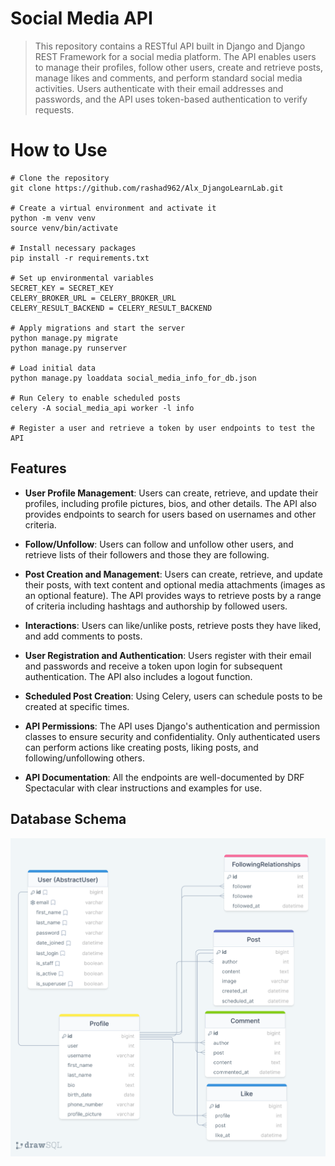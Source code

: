 # **Social Media API**

> This repository contains a RESTful API built in Django and Django REST Framework for a social media platform. The API
> enables users to manage their profiles, follow other users, create and retrieve posts, manage likes and comments, and
> perform standard social media activities.
> Users authenticate with their email addresses and passwords, and the API uses token-based authentication to verify
requests.


# How to Use
```shell
# Clone the repository
git clone https://github.com/rashad962/Alx_DjangoLearnLab.git

# Create a virtual environment and activate it
python -m venv venv
source venv/bin/activate

# Install necessary packages
pip install -r requirements.txt

# Set up environmental variables
SECRET_KEY = SECRET_KEY
CELERY_BROKER_URL = CELERY_BROKER_URL
CELERY_RESULT_BACKEND = CELERY_RESULT_BACKEND

# Apply migrations and start the server
python manage.py migrate
python manage.py runserver

# Load initial data
python manage.py loaddata social_media_info_for_db.json

# Run Celery to enable scheduled posts
celery -A social_media_api worker -l info

# Register a user and retrieve a token by user endpoints to test the API
```



## **Features**

* **User Profile Management**: Users can create, retrieve, and update their profiles, including profile pictures, bios,
and other details. The API also provides endpoints to search for users based on usernames and other criteria.

* **Follow/Unfollow**: Users can follow and unfollow other users, and retrieve lists of their followers and those they are
following.

*  **Post Creation and Management**: Users can create, retrieve, and update their posts, with text content and optional
media attachments (images as an optional feature). The API provides ways to retrieve posts by a range of criteria
including hashtags and authorship by followed users.

* **Interactions**: Users can like/unlike posts, retrieve posts they have liked, and add comments to posts.

* **User Registration and Authentication**: Users register with their email and passwords and receive a token upon login
for subsequent authentication. The API also includes a logout function.

* **Scheduled Post Creation**: Using Celery, users can schedule posts to be created at specific times.

* **API Permissions**: The API uses Django's authentication and permission classes to ensure security and confidentiality.
Only authenticated users can perform actions like creating posts, liking posts, and following/unfollowing others.

* **API Documentation**: All the endpoints are well-documented by DRF Spectacular with clear instructions and examples for use.

## **Database Schema**
![Social Media Api DB](social-media-api-db.png)
